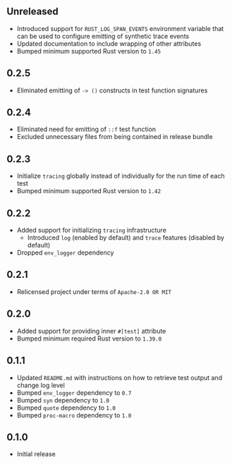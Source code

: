 Unreleased
----------
- Introduced support for `RUST_LOG_SPAN_EVENTS` environment variable
  that can be used to configure emitting of synthetic trace events
- Updated documentation to include wrapping of other attributes
- Bumped minimum supported Rust version to `1.45`


0.2.5
-----
- Eliminated emitting of `-> ()` constructs in test function signatures


0.2.4
-----
- Eliminated need for emitting of `::f` test function
- Excluded unnecessary files from being contained in release bundle


0.2.3
-----
- Initialize `tracing` globally instead of individually for the run time
  of each test
- Bumped minimum supported Rust version to `1.42`


0.2.2
-----
- Added support for initializing `tracing` infrastructure
  - Introduced `log` (enabled by default) and `trace` features (disabled
    by default)
- Dropped `env_logger` dependency


0.2.1
-----
- Relicensed project under terms of `Apache-2.0 OR MIT`


0.2.0
-----
- Added support for providing inner `#[test]` attribute
- Bumped minimum required Rust version to `1.39.0`


0.1.1
-----
- Updated `README.md` with instructions on how to retrieve test output
  and change log level
- Bumped `env_logger` dependency to `0.7`
- Bumped `syn` dependency to `1.0`
- Bumped `quote` dependency to `1.0`
- Bumped `proc-macro` dependency to `1.0`


0.1.0
-----
- Initial release
